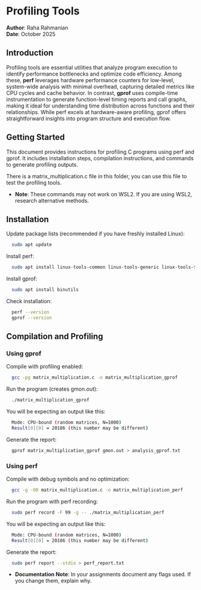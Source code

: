 
# Profiling Tools
**Author**: Raha Rahmanian  
**Date**: October 2025
## Introduction

Profiling tools are essential utilities that analyze program execution to identify performance bottlenecks and optimize code efficiency. Among these, **perf** leverages hardware performance counters for low-level, system-wide analysis with minimal overhead, capturing detailed metrics like CPU cycles and cache behavior. In contrast, **gprof** uses compile-time instrumentation to generate function-level timing reports and call graphs, making it ideal for understanding time distribution across functions and their relationships. While perf excels at hardware-aware profiling, gprof offers straightforward insights into program structure and execution flow.

## Getting Started

This document provides instructions for profiling C programs using perf and gprof. It includes installation steps, compilation instructions, and commands to generate profiling outputs.

There is a matrix_multiplication.c file in this folder, you can use this file to test the profiling tools.
- **Note**: These commands may not work on WSL2. If you are using WSL2, research alternative methods.

## Installation

Update package lists (recommended if you have freshly installed Linux):

```bash
  sudo apt update
```
Install perf:

```bash
  sudo apt install linux-tools-common linux-tools-generic linux-tools-$(uname -r)
```

Install gprof:

```bash
  sudo apt install binutils
```

Check installation:
```bash
  perf --version
  gprof --version
```


## Compilation and Profiling

### Using gprof

Compile with profiling enabled:

```bash
  gcc -pg matrix_multiplication.c -o matrix_multiplication_gprof
```
Run the program (creates gmon.out):

```bash
  ./matrix_multiplication_gprof
```
You will be expecting an output like this:
```bash
  Mode: CPU-bound (random matrices, N=1000)
  Result[0][0] = 20186 (this number may be different)
```



Generate the report:
```bash
  gprof matrix_multiplication_gprof gmon.out > analysis_gprof.txt
```



### Using perf

Compile with debug symbols and no optimization:

```bash
  gcc -g -O0 matrix_multiplication.c -o matrix_multiplication_perf
```
Run the program with perf recording:

```bash
  sudo perf record -F 99 -g -- ./matrix_multiplication_perf
```
You will be expecting an output like this:
```bash
  Mode: CPU-bound (random matrices, N=1000)
  Result[0][0] = 20186 (this number may be different)
```


Generate the report:
```bash
  sudo perf report --stdio > perf_report.txt
```
- **Documentation Note**: In your assignments document any flags used. If you change them, explain why.



